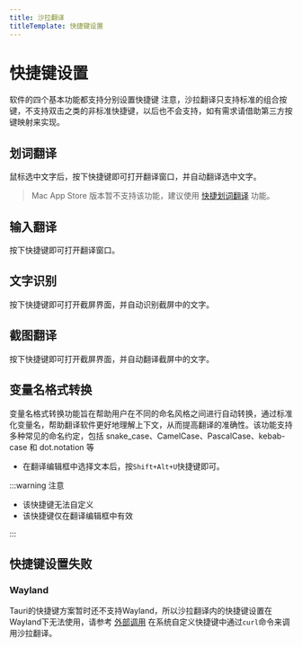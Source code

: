 ```yaml
---
title: 沙拉翻译
titleTemplate: 快捷键设置
---
```


# 快捷键设置

软件的四个基本功能都支持分别设置快捷键
注意，沙拉翻译只支持标准的组合按键，不支持双击之类的非标准快捷键，以后也不会支持，如有需求请借助第三方按键映射来实现。

## 划词翻译

鼠标选中文字后，按下快捷键即可打开翻译窗口，并自动翻译选中文字。

> Mac App Store 版本暂不支持该功能，建议使用 [快捷划词翻译](/docs/quick-translate#saladict-macos) 功能。
## 输入翻译

按下快捷键即可打开翻译窗口。

## 文字识别

按下快捷键即可打开截屏界面，并自动识别截屏中的文字。

## 截图翻译

按下快捷键即可打开截屏界面，并自动翻译截屏中的文字。

## 变量名格式转换

变量名格式转换功能旨在帮助用户在不同的命名风格之间进行自动转换，通过标准化变量名，帮助翻译软件更好地理解上下文，从而提高翻译的准确性。该功能支持多种常见的命名约定，包括 snake_case、CamelCase、PascalCase、kebab-case 和 dot.notation 等

- 在翻译编辑框中选择文本后，按`Shift+Alt+U`快捷键即可。

:::warning 注意

- 该快捷键无法自定义
- 该快捷键仅在翻译编辑框中有效

:::

## 快捷键设置失败

### Wayland

Tauri的快捷键方案暂时还不支持Wayland，所以沙拉翻译内的快捷键设置在Wayland下无法使用，请参考 [外部调用](/docs/invoke.html) 在系统自定义快捷键中通过`curl`命令来调用沙拉翻译。
